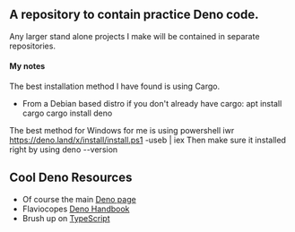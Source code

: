 ## A repository to contain practice Deno code. 
Any larger stand alone projects I make will be contained in separate repositories.

#### My notes
The best installation method I have found is using Cargo.
- From a Debian based distro if you don't already have cargo:
    apt install cargo
    cargo install deno

The best method for Windows for me is using powershell
    iwr https://deno.land/x/install/install.ps1 -useb | iex
Then make sure it installed right by using
    deno --version

## Cool Deno Resources
- Of course the main [Deno page](https://deno.land/)
- Flaviocopes [Deno Handbook](https://flaviocopes.com/deno/)
- Brush up on [TypeScript](https://learnxinyminutes.com/docs/typescript/)
